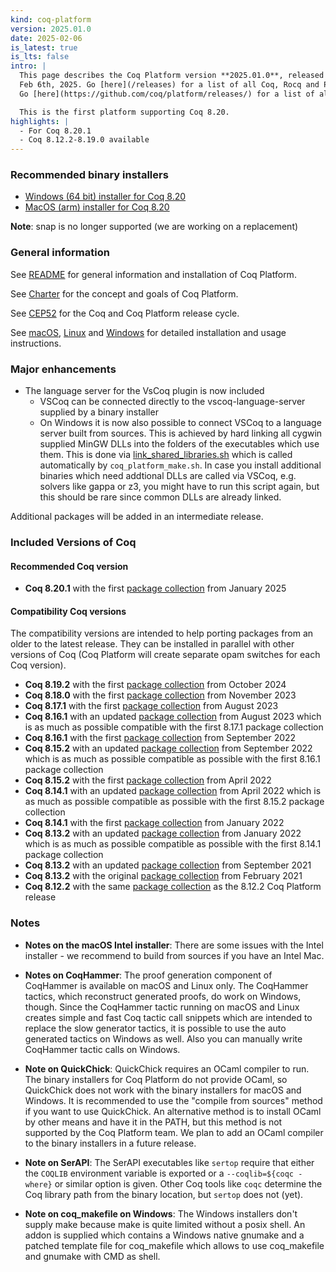```yaml
---
kind: coq-platform
version: 2025.01.0
date: 2025-02-06
is_latest: true
is_lts: false
intro: |
  This page describes the Coq Platform version **2025.01.0**, released on
  Feb 6th, 2025. Go [here](/releases) for a list of all Coq, Rocq and Platform releases.
  Go [here](https://github.com/coq/platform/releases/) for a list of all Rocq/Coq Platform releases.

  This is the first platform supporting Coq 8.20.
highlights: |
  - For Coq 8.20.1
  - Coq 8.12.2-8.19.0 available
---
```


### Recommended binary installers

- [Windows (64 bit) installer for Coq 8.20](https://github.com/rocq-prover/platform/releases/download/2025.01.0/Coq-Platform-release-2025.01.0-version.8.20.2025.01-Windows-x86_64.exe)
- [MacOS (arm) installer for Coq 8.20](https://github.com/rocq-prover/platform/releases/download/2025.01.0/Coq-Platform-release-2025.01.0-version.8.20.2025.01-MacOS-arm64.dmg)


**Note**: snap is no longer supported (we are working on a replacement)

### General information

See [README](https://github.com/rocq-prover/platform/blob/2025.01.0/README.md) for general information and installation of Coq Platform.

See [Charter](https://github.com/rocq-prover/platform/blob/2025.01.0/charter.md) for the concept and goals of Coq Platform.

See [CEP52](https://github.com/coq/ceps/blob/master/text/052-platform-release-cycle.md) for the Coq and Coq Platform release cycle.

See [macOS](https://github.com/rocq-prover/platform/blob/2025.01.0/doc/README_macOS.md), [Linux](https://github.com/rocq-prover/platform/blob/2025.01.0/doc/README_Linux.md) and [Windows](https://github.com/rocq-prover/platform/blob/2025.01.0/doc/README_Windows.md) for detailed installation and usage instructions.

### Major enhancements

- The language server for the VsCoq plugin is now included
  - VSCoq can be connected directly to the vscoq-language-server supplied by a binary installer
  - On Windows it is now also possible to connect VSCoq to a language server built from sources. This is achieved by hard linking all cygwin supplied MinGW DLLs into the folders of the executables which use them.
    This is done via [link_shared_libraries.sh](https://github.com/coq/platform/blob/main/windows/link_shared_libraries.sh) which is called automatically by `coq_platform_make.sh`.
    In case you install additional binaries which need addtional DLLs are called via VSCoq, e.g. solvers like gappa or z3, you might have to run this script again, but this should be rare since common DLLs are already linked.

Additional packages will be added in an intermediate release.

### Included Versions of Coq

#### Recommended Coq version

- **Coq 8.20.1** with the first [package collection](https://github.com/rocq-prover/platform/blob/2025.01.0/doc/README~8.20~2025.01.md) from January 2025

#### Compatibility Coq versions

The compatibility versions are intended to help porting packages from an older to the latest release. They can be installed in parallel with other versions of Coq (Coq Platform will create separate opam switches for each Coq version).

- **Coq 8.19.2** with the first [package collection](https://github.com/rocq-prover/platform/blob/2025.01.0/doc/README~8.19~2024.10.md) from October 2024
- **Coq 8.18.0** with the first [package collection](https://github.com/rocq-prover/platform/blob/2025.01.0/doc/README~8.18~2023.11.md) from November 2023
- **Coq 8.17.1** with the first [package collection](https://github.com/rocq-prover/platform/blob/2025.01.0/doc/README~8.17~2023.08.md) from August 2023
- **Coq 8.16.1** with an updated [package collection](https://github.com/rocq-prover/platform/blob/2025.01.0/doc/README~8.16~2023.08.md) from August 2023 which is as much as possible compatible with the first 8.17.1 package collection
- **Coq 8.16.1** with the first [package collection](https://github.com/rocq-prover/platform/blob/2025.01.0/doc/README~8.16~2022.09.md) from September 2022
- **Coq 8.15.2** with an updated [package collection](https://github.com/rocq-prover/platform/blob/2025.01.0/doc/README~8.15~2022.09.md) from September 2022 which is as much as possible compatible as possible with the first 8.16.1 package collection
- **Coq 8.15.2** with the first [package collection](https://github.com/rocq-prover/platform/blob/2025.01.0/doc/README~8.15~2022.04.md) from April 2022
- **Coq 8.14.1** with an updated [package collection](https://github.com/coq/platform/blob/main/doc/README~8.14~2022.04.md) from April 2022 which is as much as possible compatible as possible with the first 8.15.2 package collection
- **Coq 8.14.1** with the first [package collection](https://github.com/coq/platform/blob/main/doc/README~8.14~2022.01.md) from January 2022
- **Coq 8.13.2** with an updated [package collection](https://github.com/rocq-prover/platform/blob/2025.01.0/doc/README~8.13~2022.01.md) from January 2022 which is as much as possible compatible as possible with the first 8.14.1 package collection
- **Coq 8.13.2** with an updated [package collection](https://github.com/rocq-prover/platform/blob/2025.01.0/doc/README~8.13~2021.09.md) from September 2021
- **Coq 8.13.2** with the original [package collection](https://github.com/rocq-prover/platform/blob/2025.01.0/doc/README~8.13~2021.02.md) from February 2021
- **Coq 8.12.2** with the same [package collection](https://github.com/rocq-prover/platform/blob/2025.01.0/doc/README~8.12.md) as the 8.12.2 Coq Platform release

### Notes

- __Notes on the macOS Intel installer__: There are some issues with the Intel installer - we recommend to build from sources if you have an Intel Mac.

- __Notes on CoqHammer__: The proof generation component of CoqHammer is available on macOS and Linux only. The CoqHammer tactics, which reconstruct generated proofs, do work on Windows, though. Since the CoqHammer tactic running on macOS and Linux creates simple and fast Coq tactic call snippets which are intended to replace the slow generator tactics, it is possible to use the auto generated tactics on Windows as well. Also you can manually write CoqHammer tactic calls on Windows. 

- __Note on QuickChick__: QuickChick requires an OCaml compiler to run. The binary installers for Coq Platform do not provide OCaml, so QuickChick does not work with the binary installers for macOS and Windows. It is recommended to use the "compile from sources" method if you want to use QuickChick. An alternative method is to install OCaml by other means and have it in the PATH, but this method is not supported by the Coq Platform team. We plan to add an OCaml compiler to the binary installers in a future release.

- __Note on SerAPI__: The SerAPI executables like `sertop` require that either the `COQLIB` environment variable is exported or a `--coqlib=${coqc -where}` or similar option is given. Other Coq tools like `coqc` determine the Coq library path from the binary location, but `sertop` does not (yet).

- __Note on coq_makefile on Windows__: The Windows installers don't supply make because make is quite limited without a posix shell. An addon is supplied which contains a Windows native gnumake and a patched template file for coq_makefile which allows to use coq_makefile and gnumake with CMD as shell.
